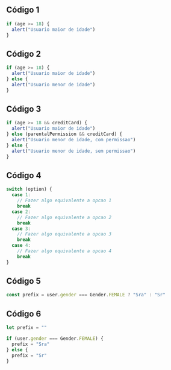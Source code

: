 ## Código 1

```typescript
if (age >= 18) {
  alert("Usuario maior de idade")
}
```

## Código 2

```typescript
if (age >= 18) {
  alert("Usuario maior de idade")
} else {
  alert("Usuario menor de idade")
}
```

## Código 3

```typescript
if (age >= 18 && creditCard) {
  alert("Usuario maior de idade")
} else (parentalPermission && creditCard) {
  alert("Usuario menor de idade, com permissao")
} else {
  alert("Usuario menor de idade, sem permissao")
}
```

## Código 4

```typescript
switch (option) {
  case 1:
    // Fazer algo equivalente a opcao 1
    break
  case 2:
    // Fazer algo equivalente a opcao 2
    break
  case 3:
    // Fazer algo equivalente a opcao 3
    break
  case 4:
    // Fazer algo equivalente a opcao 4
    break
}
```

## Código 5

```typescript
const prefix = user.gender === Gender.FEMALE ? "Sra" : "Sr"
```

## Código 6

```typescript
let prefix = ""

if (user.gender === Gender.FEMALE) {
  prefix = "Sra"
} else {
  prefix = "Sr"
}
```

